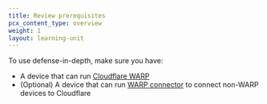 ```yaml
---
title: Review prerequisites
pcx_content_type: overview
weight: 1
layout: learning-unit
---
```


To use defense-in-depth, make sure you have:

- A device that can run [Cloudflare WARP](/cloudflare-one/connections/connect-devices/warp/)
- (Optional) A device that can run [WARP connector](/cloudflare-one/connections/connect-networks/private-net/warp-connector/) to connect non-WARP devices to Cloudflare
